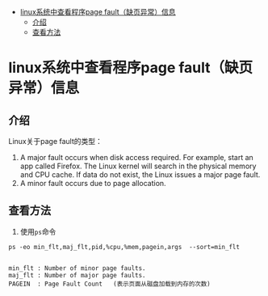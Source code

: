 
* [linux系统中查看程序page fault（缺页异常）信息](#linux系统中查看程序page-fault缺页异常信息)
	* [介绍](#介绍)
	* [查看方法](#查看方法)

# linux系统中查看程序page fault（缺页异常）信息

## 介绍
Linux关于page fault的类型：
 1. A major fault occurs when disk access required. For example, start an app called Firefox. The Linux kernel will search in the physical memory and CPU cache. If data do not exist, the Linux issues a major page fault.
 2. A minor fault occurs due to page allocation.
 
 
## 查看方法

 1. 使用`ps`命令
 ```
 ps -eo min_flt,maj_flt,pid,%cpu,%mem,pagein,args  --sort=min_flt


 min_flt : Number of minor page faults.
 maj_flt : Number of major page faults.
 PAGEIN  : Page Fault Count   (表示页面从磁盘加载到内存的次数)
 
 ```
